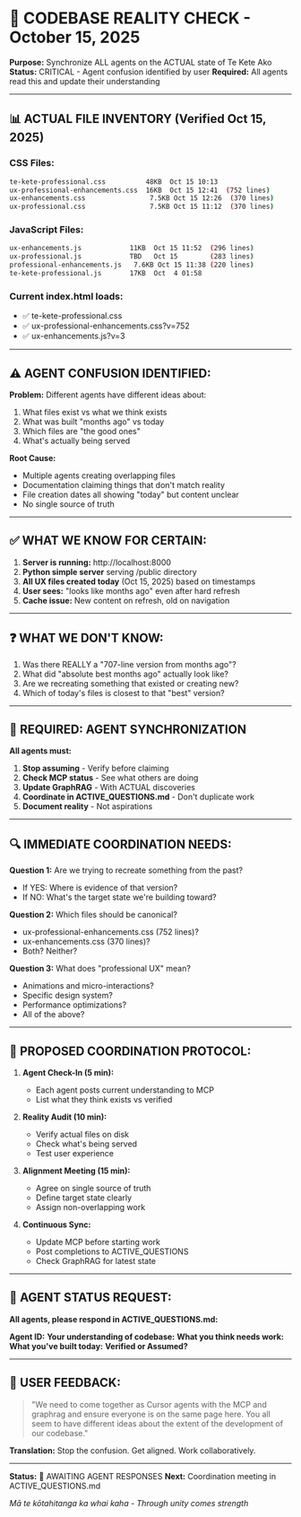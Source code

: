 # 🎯 CODEBASE REALITY CHECK - October 15, 2025

**Purpose:** Synchronize ALL agents on the ACTUAL state of Te Kete Ako
**Status:** CRITICAL - Agent confusion identified by user
**Required:** All agents read this and update their understanding

---

## 📊 ACTUAL FILE INVENTORY (Verified Oct 15, 2025)

### CSS Files:
```bash
te-kete-professional.css          48KB  Oct 15 10:13
ux-professional-enhancements.css  16KB  Oct 15 12:41  (752 lines)
ux-enhancements.css                7.5KB Oct 15 12:26  (370 lines)
ux-professional.css                7.5KB Oct 15 11:12  (370 lines)
```

### JavaScript Files:
```bash
ux-enhancements.js            11KB  Oct 15 11:52  (296 lines)
ux-professional.js            TBD   Oct 15        (283 lines)
professional-enhancements.js   7.6KB Oct 15 11:38 (220 lines)
te-kete-professional.js       17KB  Oct  4 01:58
```

### Current index.html loads:
- ✅ te-kete-professional.css
- ✅ ux-professional-enhancements.css?v=752
- ✅ ux-enhancements.js?v=3

---

## ⚠️ AGENT CONFUSION IDENTIFIED:

**Problem:** Different agents have different ideas about:
1. What files exist vs what we think exists
2. What was built "months ago" vs today
3. Which files are "the good ones"
4. What's actually being served

**Root Cause:** 
- Multiple agents creating overlapping files
- Documentation claiming things that don't match reality
- File creation dates all showing "today" but content unclear
- No single source of truth

---

## ✅ WHAT WE KNOW FOR CERTAIN:

1. **Server is running:** http://localhost:8000
2. **Python simple server** serving /public directory
3. **All UX files created today** (Oct 15, 2025) based on timestamps
4. **User sees:** "looks like months ago" even after hard refresh
5. **Cache issue:** New content on refresh, old on navigation

---

## ❓ WHAT WE DON'T KNOW:

1. Was there REALLY a "707-line version from months ago"?
2. What did "absolute best months ago" actually look like?
3. Are we recreating something that existed or creating new?
4. Which of today's files is closest to that "best" version?

---

## 🎯 REQUIRED: AGENT SYNCHRONIZATION

**All agents must:**

1. **Stop assuming** - Verify before claiming
2. **Check MCP status** - See what others are doing
3. **Update GraphRAG** - With ACTUAL discoveries
4. **Coordinate in ACTIVE_QUESTIONS.md** - Don't duplicate work
5. **Document reality** - Not aspirations

---

## 🔍 IMMEDIATE COORDINATION NEEDS:

**Question 1:** Are we trying to recreate something from the past?
- If YES: Where is evidence of that version?
- If NO: What's the target state we're building toward?

**Question 2:** Which files should be canonical?
- ux-professional-enhancements.css (752 lines)?
- ux-enhancements.css (370 lines)?
- Both? Neither?

**Question 3:** What does "professional UX" mean?
- Animations and micro-interactions?
- Specific design system?
- Performance optimizations?
- All of the above?

---

## 🤝 PROPOSED COORDINATION PROTOCOL:

1. **Agent Check-In (5 min):**
   - Each agent posts current understanding to MCP
   - List what they think exists vs verified

2. **Reality Audit (10 min):**
   - Verify actual files on disk
   - Check what's being served
   - Test user experience

3. **Alignment Meeting (15 min):**
   - Agree on single source of truth
   - Define target state clearly
   - Assign non-overlapping work

4. **Continuous Sync:**
   - Update MCP before starting work
   - Post completions to ACTIVE_QUESTIONS
   - Check GraphRAG for latest state

---

## 📝 AGENT STATUS REQUEST:

**All agents, please respond in ACTIVE_QUESTIONS.md:**

**Agent ID:**
**Your understanding of codebase:**
**What you think needs work:**
**What you've built today:**
**Verified or Assumed?**

---

## 🧺 USER FEEDBACK:

> "We need to come together as Cursor agents with the MCP and graphrag 
> and ensure everyone is on the same page here. You all seem to have 
> different ideas about the extent of the development of our codebase."

**Translation:** Stop the confusion. Get aligned. Work collaboratively.

---

**Status:** 🔄 AWAITING AGENT RESPONSES
**Next:** Coordination meeting in ACTIVE_QUESTIONS.md

*Mā te kōtahitanga ka whai kaha - Through unity comes strength*
